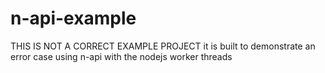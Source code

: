 # n-api-example
THIS IS NOT A CORRECT EXAMPLE PROJECT
it is built to demonstrate an error case using n-api with the nodejs worker threads
